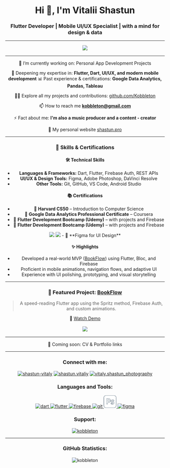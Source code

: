 <h1 align="center">Hi 👋, I'm Vitalii Shastun</h1>
<h3 align="center">Flutter Developer | Mobile UI/UX Specialist | with a mind for design & data</h3>

---

<div id="header" align="center">
  <img src="https://media4.giphy.com/media/qgQUggAC3Pfv687qPC/giphy.gif" width="300px"/>
</div>

---
  
<div align="center">

 🔭 I’m currently working on: Personal App Development Projects 
  

🌱 Deepening my expertise in: **Flutter, Dart, UI/UX, and modern mobile development** 
📊 Past experience & certifications: **Google Data Analytics, Pandas, Tableau**

👨‍💻 Explore all my projects and contributions: [github.com/Kobbleton](https://github.com/Kobbleton)

 📫 How to reach me **kobbleton@gmail.com**

 ⚡ Fact about me:    **I'm also a music producer and a content - creator**

 📝 My personal website [shastun.pro](https://shastun.pro)
</div>

---
<div align="center">
  
### 🧠 Skills & Certifications

#### 🛠 Technical Skills
- **Languages & Frameworks:** Dart, Flutter, Firebase Auth, REST APIs
- **UI/UX & Design Tools:** Figma, Adobe Photoshop, DaVinci Resolve
- **Other Tools:** Git, GitHub, VS Code, Android Studio

#### 📚 Certifications
- 🧠 **Harvard CS50** – Introduction to Computer Science
- 🧪 **Google Data Analytics Professional Certificate** – Coursera
- 📱 **Flutter Development Bootcamp (Udemy)** – with projects and Firebase
- 📱 **Flutter Development Bootcamp (Udemy)** – with projects and Firebase  
<img src="https://img.shields.io/badge/Flutter-%2302569B.svg?style=flat&logo=flutter&logoColor=white" height="20"/> 
<img src="https://img.shields.io/badge/Firebase-ffca28?style=flat&logo=firebase&logoColor=black" height="20"/>
- 🎨 **Figma for UI Design** 

#### ✨ Highlights
- Developed a real-world MVP ([BookFlow](https://github.com/Kobbleton/BookFlow)) using Flutter, Bloc, and Firebase
- Proficient in mobile animations, navigation flows, and adaptive UI
- Experience with UI polishing, prototyping, and visual storytelling
</div>

---

<div align="center">

### 📱 Featured Project: [BookFlow](https://github.com/Kobbleton/BookFlow)

> A speed-reading Flutter app using the Spritz method, Firebase Auth, and custom animations.

🎥 [Watch Demo](https://youtu.be/8kCLanLIhLU)  
<br>
<img src="https://github.com/Kobbleton/BookFlow/blob/main/screenshots/welcome.gif?raw=true" width="300" />

</div>



  
  ---
  
<div align="center">
  
  📄 Coming soon: CV & Portfolio links
  
</div>

---

<h3 align="center">Connect with me:</h3>
<p align="center">
<a href="https://linkedin.com/in/shastun-vitaly" target="blank"><img align="center" src="https://raw.githubusercontent.com/rahuldkjain/github-profile-readme-generator/master/src/images/icons/Social/linked-in-alt.svg" alt="shastun-vitaly" height="30" width="40" /></a>
<a href="https://fb.com/shastun.vitaliy" target="blank"><img align="center" src="https://raw.githubusercontent.com/rahuldkjain/github-profile-readme-generator/master/src/images/icons/Social/facebook.svg" alt="shastun.vitaliy" height="30" width="40" /></a>
<a href="https://instagram.com/vitaly.shastun_photography" target="blank"><img align="center" src="https://raw.githubusercontent.com/rahuldkjain/github-profile-readme-generator/master/src/images/icons/Social/instagram.svg" alt="vitaly.shastun_photography" height="30" width="40" /></a>
</p>

<h3 align="center">Languages and Tools:</h3>
<p align="center"> <a href="https://dart.dev" target="_blank" rel="noreferrer"> <img src="https://www.vectorlogo.zone/logos/dartlang/dartlang-icon.svg" alt="dart" width="40" height="40"/> </a> <a href="https://flutter.dev" target="_blank" rel="noreferrer"> <img src="https://www.vectorlogo.zone/logos/flutterio/flutterio-icon.svg" alt="flutter" width="40" height="40"/> </a> <a href="https://firebase.google.com/" target="_blank" rel="noreferrer"> <img src="https://www.vectorlogo.zone/logos/firebase/firebase-icon.svg" alt="firebase" width="40" height="40"/> </a> <a href="https://git-scm.com/" target="_blank" rel="noreferrer"> <img src="https://www.vectorlogo.zone/logos/git-scm/git-scm-icon.svg" alt="git" width="40" height="40"/> </a> <a href="https://www.photoshop.com/en" target="_blank" rel="noreferrer"> <img src="https://raw.githubusercontent.com/devicons/devicon/master/icons/photoshop/photoshop-line.svg" alt="photoshop" width="40" height="40"/> </a> <a href="https://www.figma.com/" target="_blank" rel="noreferrer"> <img src="https://www.vectorlogo.zone/logos/figma/figma-icon.svg" alt="figma" width="40" height="40"/> </a> </p>



<h3 align="center">Support:</h3>
<div align="center">
<p><a href="https://www.buymeacoffee.com/kobbleton"> <img align="center" src="https://cdn.buymeacoffee.com/buttons/v2/default-yellow.png" height="50" width="210" alt="kobbleton" /></a></p>
</div>

---

<div align="center">
<h3 align="center">GitHub Statistics:</h3>
<p><img align="center" src="https://github-readme-streak-stats.herokuapp.com/?user=kobbleton&" alt="kobbleton" /></p>
</div>
